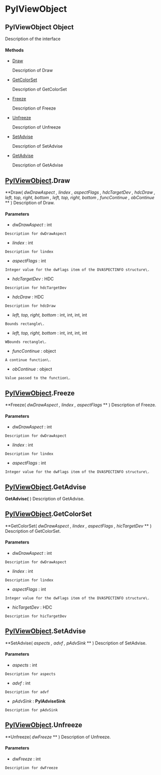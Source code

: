 # PyIViewObject

## PyIViewObject Object

Description of the interface

#### Methods


  - [Draw](PyIViewObject.md#pyiviewobjectdraw)

    Description of Draw&nbsp;

  - [GetColorSet](PyIViewObject.md#pyiviewobjectgetcolorset)

    Description of GetColorSet&nbsp;

  - [Freeze](PyIViewObject.md#pyiviewobjectfreeze)

    Description of Freeze&nbsp;

  - [Unfreeze](PyIViewObject.md#pyiviewobjectunfreeze)

    Description of Unfreeze&nbsp;

  - [SetAdvise](PyIViewObject.md#pyiviewobjectsetadvise)

    Description of SetAdvise&nbsp;

  - [GetAdvise](PyIViewObject.md#pyiviewobjectgetadvise)

    Description of GetAdvise&nbsp;

## [PyIViewObject](#pyiviewobject)\.Draw

 **Draw\( *dwDrawAspect*  *, lindex*  *, aspectFlags*  *, hdcTargetDev*  *, hdcDraw*  *, left, top, right, bottom*  *, left, top, right, bottom*  *, funcContinue*  *, obContinue* ** \)
Description of Draw\.

#### Parameters


  -  *dwDrawAspect* : int

    Description for dwDrawAspect

  -  *lindex* : int

    Description for lindex

  -  *aspectFlags* : int

    Integer value for the dwFlags item of the DVASPECTINFO structure\.

  -  *hdcTargetDev* : HDC

    Description for hdcTargetDev

  -  *hdcDraw* : HDC

    Description for hdcDraw

  -  *left, top, right, bottom* : int, int, int, int

    Bounds rectangle\.

  -  *left, top, right, bottom* : int, int, int, int

    WBounds rectangle\.

  -  *funcContinue* : object

    A continue function\.

  -  *obContinue* : object

    Value passed to the function\.

## [PyIViewObject](#pyiviewobject)\.Freeze

 **Freeze\( *dwDrawAspect*  *, lindex*  *, aspectFlags* ** \)
Description of Freeze\.

#### Parameters


  -  *dwDrawAspect* : int

    Description for dwDrawAspect

  -  *lindex* : int

    Description for lindex

  -  *aspectFlags* : int

    Integer value for the dwFlags item of the DVASPECTINFO structure\.

## [PyIViewObject](#pyiviewobject)\.GetAdvise

 **GetAdvise\(** \)
Description of GetAdvise\.

## [PyIViewObject](#pyiviewobject)\.GetColorSet

 **GetColorSet\( *dwDrawAspect*  *, lindex*  *, aspectFlags*  *, hicTargetDev* ** \)
Description of GetColorSet\.

#### Parameters


  -  *dwDrawAspect* : int

    Description for dwDrawAspect

  -  *lindex* : int

    Description for lindex

  -  *aspectFlags* : int

    Integer value for the dwFlags item of the DVASPECTINFO structure\.

  -  *hicTargetDev* : HDC

    Description for hicTargetDev

## [PyIViewObject](#pyiviewobject)\.SetAdvise

 **SetAdvise\( *aspects*  *, advf*  *, pAdvSink* ** \)
Description of SetAdvise\.

#### Parameters


  -  *aspects* : int

    Description for aspects

  -  *advf* : int

    Description for advf

  -  *pAdvSink* : **PyIAdviseSink** 

    Description for pAdvSink

## [PyIViewObject](#pyiviewobject)\.Unfreeze

 **Unfreeze\( *dwFreeze* ** \)
Description of Unfreeze\.

#### Parameters


  -  *dwFreeze* : int

    Description for dwFreeze